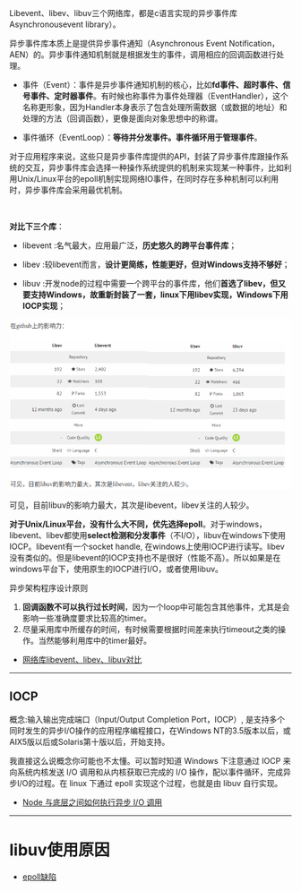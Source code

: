 Libevent、libev、libuv三个网络库，都是c语言实现的异步事件库Asynchronousevent library）。

异步事件库本质上是提供异步事件通知（Asynchronous Event Notification，AEN）的。异步事件通知机制就是根据发生的事件，调用相应的回调函数进行处理。

- 事件（Event）：事件是异步事件通知机制的核心，比如**fd事件、超时事件、信号事件、定时器事件**。有时候也称事件为事件处理器（EventHandler），这个名称更形象，因为Handler本身表示了包含处理所需数据（或数据的地址）和处理的方法（回调函数），更像是面向对象思想中的称谓。

- 事件循环（EventLoop）：**等待并分发事件。事件循环用于管理事件**。

对于应用程序来说，这些只是异步事件库提供的API，封装了异步事件库跟操作系统的交互，异步事件库会选择一种操作系统提供的机制来实现某一种事件，比如利用Unix/Linux平台的epoll机制实现网络IO事件，在同时存在多种机制可以利用时，异步事件库会采用最优机制。

 

**对比下三个库**：
- libevent :名气最大，应用最广泛，**历史悠久的跨平台事件库**；

- libev :较libevent而言，**设计更简练，性能更好，但对Windows支持不够好**；

- libuv :开发node的过程中需要一个跨平台的事件库，他们**首选了libev，但又要支持Windows，故重新封装了一套，linux下用libev实现，Windows下用IOCP实现**；



![](.网络库_images/12ca02c5.png)

可见，目前libuv的影响力最大，其次是libevent，libev关注的人较少。


**对于Unix/Linux平台，没有什么大不同，优先选择epoll**。对于windows，libevent、libev都使用**select检测和分发事件**（不I/O），libuv在windows下使用IOCP。libevent有一个socket handle, 在windows上使用IOCP进行读写。libev没有类似的。但是libevent的IOCP支持也不是很好（性能不高）。所以如果是在windows平台下，使用原生的IOCP进行I/O，或者使用libuv。


异步架构程序设计原则
1. **回调函数不可以执行过长时间**，因为一个loop中可能包含其他事件，尤其是会影响一些准确度要求比较高的timer。
2. 尽量采用库中所缓存的时间，有时候需要根据时间差来执行timeout之类的操作。当然能够利用库中的timer最好。

- [网络库libevent、libev、libuv对比](https://blog.csdn.net/lijinqi1987/java/article/details/71214974)

---

## IOCP

概念:输入输出完成端口（Input/Output Completion Port，IOCP）, 是支持多个同时发生的异步I/O操作的应用程序编程接口，在Windows NT的3.5版本以后，或AIX5版以后或Solaris第十版以后，开始支持。

我直接这么说概念你可能也不太懂。可以暂时知道 Windows 下注意通过 IOCP 来向系统内核发送 I/O 调用和从内核获取已完成的 I/O 操作，配以事件循环，完成异步I/O的过程。在 linux 下通过 epoll 实现这个过程，也就是由 libuv 自行实现。

- [Node 与底层之间如何执行异步 I/O 调用](https://juejin.im/post/5e1adbc05188253664549bab)

---
# libuv使用原因

- [epoll缺陷](epoll.md#Epoll缺陷)

